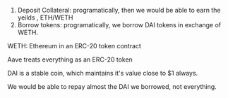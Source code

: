 1. Deposit Collateral: programatically, then we would be able to earn the yeilds , ETH/WETH
2. Borrow tokens: programatically, we borrow DAI tokens in exchange of WETH.

WETH: Ethereum in an ERC-20 token contract

Aave treats everything as an ERC-20 token

DAI is a stable coin, which maintains it's value close to $1 always.

We would be able to repay almost the DAI we borrowed, not everything.